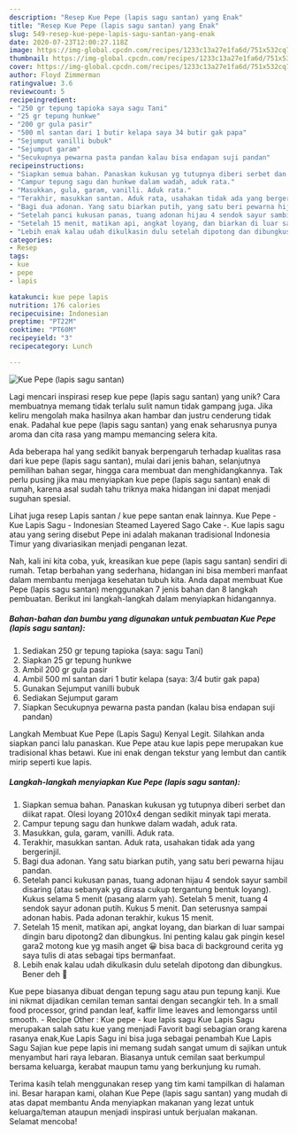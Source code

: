 ```yaml
---
description: "Resep Kue Pepe (lapis sagu santan) yang Enak"
title: "Resep Kue Pepe (lapis sagu santan) yang Enak"
slug: 549-resep-kue-pepe-lapis-sagu-santan-yang-enak
date: 2020-07-23T12:00:27.118Z
image: https://img-global.cpcdn.com/recipes/1233c13a27e1fa6d/751x532cq70/kue-pepe-lapis-sagu-santan-foto-resep-utama.jpg
thumbnail: https://img-global.cpcdn.com/recipes/1233c13a27e1fa6d/751x532cq70/kue-pepe-lapis-sagu-santan-foto-resep-utama.jpg
cover: https://img-global.cpcdn.com/recipes/1233c13a27e1fa6d/751x532cq70/kue-pepe-lapis-sagu-santan-foto-resep-utama.jpg
author: Floyd Zimmerman
ratingvalue: 3.6
reviewcount: 5
recipeingredient:
- "250 gr tepung tapioka saya sagu Tani"
- "25 gr tepung hunkwe"
- "200 gr gula pasir"
- "500 ml santan dari 1 butir kelapa saya 34 butir gak papa"
- "Sejumput vanilli bubuk"
- "Sejumput garam"
- "Secukupnya pewarna pasta pandan kalau bisa endapan suji pandan"
recipeinstructions:
- "Siapkan semua bahan. Panaskan kukusan yg tutupnya diberi serbet dan diikat rapat. Olesi loyang 2010x4 dengan sedikit minyak tapi merata."
- "Campur tepung sagu dan hunkwe dalam wadah, aduk rata."
- "Masukkan, gula, garam, vanilli. Aduk rata."
- "Terakhir, masukkan santan. Aduk rata, usahakan tidak ada yang bergerinjil."
- "Bagi dua adonan. Yang satu biarkan putih, yang satu beri pewarna hijau pandan."
- "Setelah panci kukusan panas, tuang adonan hijau 4 sendok sayur sambil disaring (atau sebanyak yg dirasa cukup tergantung bentuk loyang). Kukus selama 5 menit (pasang alarm yah). Setelah 5 menit, tuang 4 sendok sayur adonan putih. Kukus 5 menit. Dan seterusnya sampai adonan habis. Pada adonan terakhir, kukus 15 menit."
- "Setelah 15 menit, matikan api, angkat loyang, dan biarkan di luar sampai dingin baru dipotong2 dan dibungkus. Ini penting kalau gak pingin kesel gara2 motong kue yg masih anget 😀 bisa baca di background cerita yg saya tulis di atas sebagai tips bermanfaat."
- "Lebih enak kalau udah dikulkasin dulu setelah dipotong dan dibungkus. Bener deh 🙂"
categories:
- Resep
tags:
- kue
- pepe
- lapis

katakunci: kue pepe lapis 
nutrition: 176 calories
recipecuisine: Indonesian
preptime: "PT22M"
cooktime: "PT60M"
recipeyield: "3"
recipecategory: Lunch

---
```



![Kue Pepe (lapis sagu santan)](https://img-global.cpcdn.com/recipes/1233c13a27e1fa6d/751x532cq70/kue-pepe-lapis-sagu-santan-foto-resep-utama.jpg)

Lagi mencari inspirasi resep kue pepe (lapis sagu santan) yang unik? Cara membuatnya memang tidak terlalu sulit namun tidak gampang juga. Jika keliru mengolah maka hasilnya akan hambar dan justru cenderung tidak enak. Padahal kue pepe (lapis sagu santan) yang enak seharusnya punya aroma dan cita rasa yang mampu memancing selera kita.

Ada beberapa hal yang sedikit banyak berpengaruh terhadap kualitas rasa dari kue pepe (lapis sagu santan), mulai dari jenis bahan, selanjutnya pemilihan bahan segar, hingga cara membuat dan menghidangkannya. Tak perlu pusing jika mau menyiapkan kue pepe (lapis sagu santan) enak di rumah, karena asal sudah tahu triknya maka hidangan ini dapat menjadi suguhan spesial.

Lihat juga resep Lapis santan / kue pepe santan enak lainnya. Kue Pepe - Kue Lapis Sagu - Indonesian Steamed Layered Sago Cake -. Kue lapis sagu atau yang sering disebut Pepe ini adalah makanan tradisional Indonesia Timur yang divariasikan menjadi penganan lezat.


Nah, kali ini kita coba, yuk, kreasikan kue pepe (lapis sagu santan) sendiri di rumah. Tetap berbahan yang sederhana, hidangan ini bisa memberi manfaat dalam membantu menjaga kesehatan tubuh kita. Anda dapat membuat Kue Pepe (lapis sagu santan) menggunakan 7 jenis bahan dan 8 langkah pembuatan. Berikut ini langkah-langkah dalam menyiapkan hidangannya.

<!--inarticleads1-->

##### Bahan-bahan dan bumbu yang digunakan untuk pembuatan Kue Pepe (lapis sagu santan):

1. Sediakan 250 gr tepung tapioka (saya: sagu Tani)
1. Siapkan 25 gr tepung hunkwe
1. Ambil 200 gr gula pasir
1. Ambil 500 ml santan dari 1 butir kelapa (saya: 3/4 butir gak papa)
1. Gunakan Sejumput vanilli bubuk
1. Sediakan Sejumput garam
1. Siapkan Secukupnya pewarna pasta pandan (kalau bisa endapan suji pandan)


Langkah Membuat Kue Pepe (Lapis Sagu) Kenyal Legit. Silahkan anda siapkan panci lalu panaskan. Kue Pepe atau kue lapis pepe merupakan kue tradisional khas betawi. Kue ini enak dengan tekstur yang lembut dan cantik mirip seperti kue lapis. 

<!--inarticleads2-->

##### Langkah-langkah menyiapkan Kue Pepe (lapis sagu santan):

1. Siapkan semua bahan. Panaskan kukusan yg tutupnya diberi serbet dan diikat rapat. Olesi loyang 2010x4 dengan sedikit minyak tapi merata.
1. Campur tepung sagu dan hunkwe dalam wadah, aduk rata.
1. Masukkan, gula, garam, vanilli. Aduk rata.
1. Terakhir, masukkan santan. Aduk rata, usahakan tidak ada yang bergerinjil.
1. Bagi dua adonan. Yang satu biarkan putih, yang satu beri pewarna hijau pandan.
1. Setelah panci kukusan panas, tuang adonan hijau 4 sendok sayur sambil disaring (atau sebanyak yg dirasa cukup tergantung bentuk loyang). Kukus selama 5 menit (pasang alarm yah). Setelah 5 menit, tuang 4 sendok sayur adonan putih. Kukus 5 menit. Dan seterusnya sampai adonan habis. Pada adonan terakhir, kukus 15 menit.
1. Setelah 15 menit, matikan api, angkat loyang, dan biarkan di luar sampai dingin baru dipotong2 dan dibungkus. Ini penting kalau gak pingin kesel gara2 motong kue yg masih anget 😀 bisa baca di background cerita yg saya tulis di atas sebagai tips bermanfaat.
1. Lebih enak kalau udah dikulkasin dulu setelah dipotong dan dibungkus. Bener deh 🙂


Kue pepe biasanya dibuat dengan tepung sagu atau pun tepung kanji. Kue ini nikmat dijadikan cemilan teman santai dengan secangkir teh. In a small food processor, grind pandan leaf, kaffir lime leaves and lemongarss until smooth. - Recipe Other : Kue pepe - kue lapis sagu  Kue Lapis Sagu merupakan salah satu kue yang menjadi Favorit bagi sebagian orang karena rasanya enak,Kue Lapis Sagu ini bisa juga sebagai penambah Kue Lapis Sagu Sajian kue pepe lapis ini memang sudah sangat umum di sajikan untuk menyambut hari raya lebaran. Biasanya untuk cemilan saat berkumpul bersama keluarga, kerabat maupun tamu yang berkunjung ku rumah. 

Terima kasih telah menggunakan resep yang tim kami tampilkan di halaman ini. Besar harapan kami, olahan Kue Pepe (lapis sagu santan) yang mudah di atas dapat membantu Anda menyiapkan makanan yang lezat untuk keluarga/teman ataupun menjadi inspirasi untuk berjualan makanan. Selamat mencoba!
